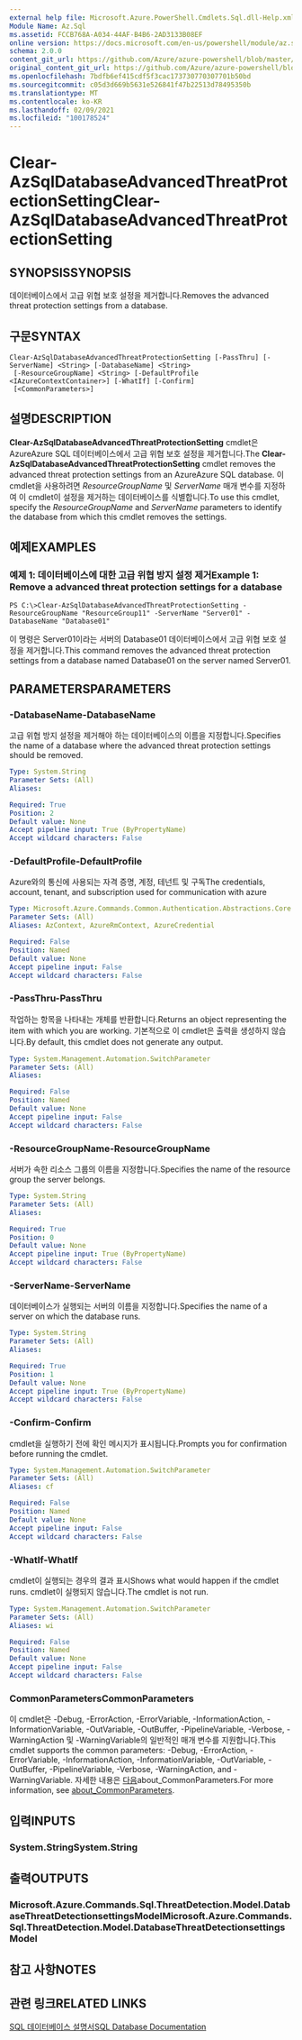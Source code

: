 ```yaml
---
external help file: Microsoft.Azure.PowerShell.Cmdlets.Sql.dll-Help.xml
Module Name: Az.Sql
ms.assetid: FCCB768A-A034-44AF-B4B6-2AD3133B08EF
online version: https://docs.microsoft.com/en-us/powershell/module/az.sql/Clear-AzSqlDatabaseAdvancedThreatProtectionSetting
schema: 2.0.0
content_git_url: https://github.com/Azure/azure-powershell/blob/master/src/Sql/Sql/help/Clear-AzSqlDatabaseAdvancedThreatProtectionSetting.md
original_content_git_url: https://github.com/Azure/azure-powershell/blob/master/src/Sql/Sql/help/Clear-AzSqlDatabaseAdvancedThreatProtectionSetting.md
ms.openlocfilehash: 7bdfb6ef415cdf5f3cac173730770307701b50bd
ms.sourcegitcommit: c05d3d669b5631e526841f47b22513d78495350b
ms.translationtype: MT
ms.contentlocale: ko-KR
ms.lasthandoff: 02/09/2021
ms.locfileid: "100178524"
---
```

# <span data-ttu-id="d1849-101">Clear-AzSqlDatabaseAdvancedThreatProtectionSetting</span><span class="sxs-lookup"><span data-stu-id="d1849-101">Clear-AzSqlDatabaseAdvancedThreatProtectionSetting</span></span>

## <span data-ttu-id="d1849-102">SYNOPSIS</span><span class="sxs-lookup"><span data-stu-id="d1849-102">SYNOPSIS</span></span>
<span data-ttu-id="d1849-103">데이터베이스에서 고급 위협 보호 설정을 제거합니다.</span><span class="sxs-lookup"><span data-stu-id="d1849-103">Removes the advanced threat protection settings from a database.</span></span>

## <span data-ttu-id="d1849-104">구문</span><span class="sxs-lookup"><span data-stu-id="d1849-104">SYNTAX</span></span>

```
Clear-AzSqlDatabaseAdvancedThreatProtectionSetting [-PassThru] [-ServerName] <String> [-DatabaseName] <String>
 [-ResourceGroupName] <String> [-DefaultProfile <IAzureContextContainer>] [-WhatIf] [-Confirm]
 [<CommonParameters>]
```

## <span data-ttu-id="d1849-105">설명</span><span class="sxs-lookup"><span data-stu-id="d1849-105">DESCRIPTION</span></span>
<span data-ttu-id="d1849-106">**Clear-AzSqlDatabaseAdvancedThreatProtectionSetting** cmdlet은 AzureAzure SQL 데이터베이스에서 고급 위협 보호 설정을 제거합니다.</span><span class="sxs-lookup"><span data-stu-id="d1849-106">The **Clear-AzSqlDatabaseAdvancedThreatProtectionSetting** cmdlet removes the advanced threat protection settings from an AzureAzure SQL database.</span></span>
<span data-ttu-id="d1849-107">이 cmdlet을 사용하려면 *ResourceGroupName* 및 *ServerName* 매개 변수를 지정하여 이 cmdlet이 설정을 제거하는 데이터베이스를 식별합니다.</span><span class="sxs-lookup"><span data-stu-id="d1849-107">To use this cmdlet, specify the *ResourceGroupName* and *ServerName* parameters to identify the database from which this cmdlet removes the settings.</span></span>

## <span data-ttu-id="d1849-108">예제</span><span class="sxs-lookup"><span data-stu-id="d1849-108">EXAMPLES</span></span>

### <span data-ttu-id="d1849-109">예제 1: 데이터베이스에 대한 고급 위협 방지 설정 제거</span><span class="sxs-lookup"><span data-stu-id="d1849-109">Example 1: Remove a advanced threat protection settings for a database</span></span>
```
PS C:\>Clear-AzSqlDatabaseAdvancedThreatProtectionSetting -ResourceGroupName "ResourceGroup11" -ServerName "Server01" -DatabaseName "Database01"
```

<span data-ttu-id="d1849-110">이 명령은 Server01이라는 서버의 Database01 데이터베이스에서 고급 위협 보호 설정을 제거합니다.</span><span class="sxs-lookup"><span data-stu-id="d1849-110">This command removes the advanced threat protection settings from a database named Database01 on the server named Server01.</span></span>

## <span data-ttu-id="d1849-111">PARAMETERS</span><span class="sxs-lookup"><span data-stu-id="d1849-111">PARAMETERS</span></span>

### <span data-ttu-id="d1849-112">-DatabaseName</span><span class="sxs-lookup"><span data-stu-id="d1849-112">-DatabaseName</span></span>
<span data-ttu-id="d1849-113">고급 위협 방지 설정을 제거해야 하는 데이터베이스의 이름을 지정합니다.</span><span class="sxs-lookup"><span data-stu-id="d1849-113">Specifies the name of a database where the advanced threat protection settings should be removed.</span></span>

```yaml
Type: System.String
Parameter Sets: (All)
Aliases:

Required: True
Position: 2
Default value: None
Accept pipeline input: True (ByPropertyName)
Accept wildcard characters: False
```

### <span data-ttu-id="d1849-114">-DefaultProfile</span><span class="sxs-lookup"><span data-stu-id="d1849-114">-DefaultProfile</span></span>
<span data-ttu-id="d1849-115">Azure와의 통신에 사용되는 자격 증명, 계정, 테넌트 및 구독</span><span class="sxs-lookup"><span data-stu-id="d1849-115">The credentials, account, tenant, and subscription used for communication with azure</span></span>

```yaml
Type: Microsoft.Azure.Commands.Common.Authentication.Abstractions.Core.IAzureContextContainer
Parameter Sets: (All)
Aliases: AzContext, AzureRmContext, AzureCredential

Required: False
Position: Named
Default value: None
Accept pipeline input: False
Accept wildcard characters: False
```

### <span data-ttu-id="d1849-116">-PassThru</span><span class="sxs-lookup"><span data-stu-id="d1849-116">-PassThru</span></span>
<span data-ttu-id="d1849-117">작업하는 항목을 나타내는 개체를 반환합니다.</span><span class="sxs-lookup"><span data-stu-id="d1849-117">Returns an object representing the item with which you are working.</span></span>
<span data-ttu-id="d1849-118">기본적으로 이 cmdlet은 출력을 생성하지 않습니다.</span><span class="sxs-lookup"><span data-stu-id="d1849-118">By default, this cmdlet does not generate any output.</span></span>

```yaml
Type: System.Management.Automation.SwitchParameter
Parameter Sets: (All)
Aliases:

Required: False
Position: Named
Default value: None
Accept pipeline input: False
Accept wildcard characters: False
```

### <span data-ttu-id="d1849-119">-ResourceGroupName</span><span class="sxs-lookup"><span data-stu-id="d1849-119">-ResourceGroupName</span></span>
<span data-ttu-id="d1849-120">서버가 속한 리소스 그룹의 이름을 지정합니다.</span><span class="sxs-lookup"><span data-stu-id="d1849-120">Specifies the name of the resource group the server belongs.</span></span>

```yaml
Type: System.String
Parameter Sets: (All)
Aliases:

Required: True
Position: 0
Default value: None
Accept pipeline input: True (ByPropertyName)
Accept wildcard characters: False
```

### <span data-ttu-id="d1849-121">-ServerName</span><span class="sxs-lookup"><span data-stu-id="d1849-121">-ServerName</span></span>
<span data-ttu-id="d1849-122">데이터베이스가 실행되는 서버의 이름을 지정합니다.</span><span class="sxs-lookup"><span data-stu-id="d1849-122">Specifies the name of a server on which the database runs.</span></span>

```yaml
Type: System.String
Parameter Sets: (All)
Aliases:

Required: True
Position: 1
Default value: None
Accept pipeline input: True (ByPropertyName)
Accept wildcard characters: False
```

### <span data-ttu-id="d1849-123">-Confirm</span><span class="sxs-lookup"><span data-stu-id="d1849-123">-Confirm</span></span>
<span data-ttu-id="d1849-124">cmdlet을 실행하기 전에 확인 메시지가 표시됩니다.</span><span class="sxs-lookup"><span data-stu-id="d1849-124">Prompts you for confirmation before running the cmdlet.</span></span>

```yaml
Type: System.Management.Automation.SwitchParameter
Parameter Sets: (All)
Aliases: cf

Required: False
Position: Named
Default value: None
Accept pipeline input: False
Accept wildcard characters: False
```

### <span data-ttu-id="d1849-125">-WhatIf</span><span class="sxs-lookup"><span data-stu-id="d1849-125">-WhatIf</span></span>
<span data-ttu-id="d1849-126">cmdlet이 실행되는 경우의 결과 표시</span><span class="sxs-lookup"><span data-stu-id="d1849-126">Shows what would happen if the cmdlet runs.</span></span> <span data-ttu-id="d1849-127">cmdlet이 실행되지 않습니다.</span><span class="sxs-lookup"><span data-stu-id="d1849-127">The cmdlet is not run.</span></span>

```yaml
Type: System.Management.Automation.SwitchParameter
Parameter Sets: (All)
Aliases: wi

Required: False
Position: Named
Default value: None
Accept pipeline input: False
Accept wildcard characters: False
```

### <span data-ttu-id="d1849-128">CommonParameters</span><span class="sxs-lookup"><span data-stu-id="d1849-128">CommonParameters</span></span>
<span data-ttu-id="d1849-129">이 cmdlet은 -Debug, -ErrorAction, -ErrorVariable, -InformationAction, -InformationVariable, -OutVariable, -OutBuffer, -PipelineVariable, -Verbose, -WarningAction 및 -WarningVariable의 일반적인 매개 변수를 지원합니다.</span><span class="sxs-lookup"><span data-stu-id="d1849-129">This cmdlet supports the common parameters: -Debug, -ErrorAction, -ErrorVariable, -InformationAction, -InformationVariable, -OutVariable, -OutBuffer, -PipelineVariable, -Verbose, -WarningAction, and -WarningVariable.</span></span> <span data-ttu-id="d1849-130">자세한 내용은 [다음](http://go.microsoft.com/fwlink/?LinkID=113216)about_CommonParameters.</span><span class="sxs-lookup"><span data-stu-id="d1849-130">For more information, see [about_CommonParameters](http://go.microsoft.com/fwlink/?LinkID=113216).</span></span>

## <span data-ttu-id="d1849-131">입력</span><span class="sxs-lookup"><span data-stu-id="d1849-131">INPUTS</span></span>

### <span data-ttu-id="d1849-132">System.String</span><span class="sxs-lookup"><span data-stu-id="d1849-132">System.String</span></span>

## <span data-ttu-id="d1849-133">출력</span><span class="sxs-lookup"><span data-stu-id="d1849-133">OUTPUTS</span></span>

### <span data-ttu-id="d1849-134">Microsoft.Azure.Commands.Sql.ThreatDetection.Model.DatabaseThreatDetectionsettingsModel</span><span class="sxs-lookup"><span data-stu-id="d1849-134">Microsoft.Azure.Commands.Sql.ThreatDetection.Model.DatabaseThreatDetectionsettingsModel</span></span>

## <span data-ttu-id="d1849-135">참고 사항</span><span class="sxs-lookup"><span data-stu-id="d1849-135">NOTES</span></span>

## <span data-ttu-id="d1849-136">관련 링크</span><span class="sxs-lookup"><span data-stu-id="d1849-136">RELATED LINKS</span></span>

[<span data-ttu-id="d1849-137">SQL 데이터베이스 설명서</span><span class="sxs-lookup"><span data-stu-id="d1849-137">SQL Database Documentation</span></span>](https://docs.microsoft.com/azure/sql-database/)


